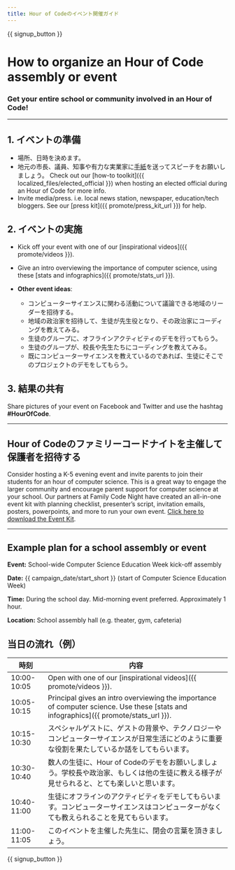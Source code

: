 ```yaml
---
title: Hour of Codeのイベント開催ガイド
---
```


{{ signup_button }}

# How to organize an Hour of Code assembly or event

### Get your entire school or community involved in an Hour of Code!

* * *

## 1. イベントの準備

- 場所、日時を決めます。
- 地元の市長、議員、知事や有力な実業家に[手紙](https://hourofcode.com/promote/resources#sample-emails)を送ってスピーチをお願いしましょう。 Check out our [how-to toolkit]({{ localized_files/elected_official }}) when hosting an elected official during an Hour of Code for more info.
- Invite media/press. i.e. local news station, newspaper, education/tech bloggers. See our [press kit]({{ promote/press_kit_url }}) for help.

## 2. イベントの実施

- Kick off your event with one of our [inspirational videos]({{ promote/videos }}).
- Give an intro overviewing the importance of computer science, using these [stats and infographics]({{ promote/stats_url }}).   
      
    
- **Other event ideas**: 
    - コンピューターサイエンスに関わる活動について議論できる地域のリーダーを招待する。
    - 地域の政治家を招待して、生徒が先生役となり、その政治家にコーディングを教えてみる。
    - 生徒のグループに、オフラインアクティビティのデモを行ってもらう。
    - 生徒のグループが、校長や先生たちにコーディングを教えてみる。
    - 既にコンピューターサイエンスを教えているのであれば、生徒にそこでのプロジェクトのデモをしてもらう。

## 3. 結果の共有

Share pictures of your event on Facebook and Twitter and use the hashtag **#HourOfCode**.

* * *

## Hour of Codeのファミリーコードナイトを主催して保護者を招待する

Consider hosting a K-5 evening event and invite parents to join their students for an hour of computer science. This is a great way to engage the larger community and encourage parent support for computer science at your school. Our partners at Family Code Night have created an all-in-one event kit with planning checklist, presenter’s script, invitation emails, posters, powerpoints, and more to run your own event. [Click here to download the Event Kit](http://www.familycodenight.org/DownloadCodeDotOrg.html).

* * *

## Example plan for a school assembly or event

**Event:** School-wide Computer Science Education Week kick-off assembly

**Date:** {{ campaign_date/start_short }} (start of Computer Science Education Week)

**Time:** During the school day. Mid-morning event preferred. Approximately 1 hour.

**Location:** School assembly hall (e.g. theater, gym, cafeteria)

## 当日の流れ（例）

| 時刻          | 内容                                                                                                                                    |
| ----------- | ------------------------------------------------------------------------------------------------------------------------------------- |
| 10:00-10:05 | Open with one of our [inspirational videos]({{ promote/videos }}).                                                                    |
| 10:05-10:15 | Principal gives an intro overviewing the importance of computer science. Use these [stats and infographics]({{ promote/stats_url }}). |
| 10:15-10:30 | スペシャルゲストに、ゲストの背景や、テクノロジーやコンピューターサイエンスが日常生活にどのように重要な役割を果たしているか話をしてもらいます。                                                               |
| 10:30-10:40 | 数人の生徒に、Hour of Codeのデモをお願いしましょう。学校長や政治家、もしくは他の生徒に教える様子が見せられると、とても楽しいと思います。                                                            |
| 10:40-11:00 | 生徒にオフラインのアクティビティをデモしてもらいます。コンピューターサイエンスはコンピューターがなくても教えられることを見てもらいます。                                                                  |
| 11:00-11:05 | このイベントを主催した先生に、閉会の言葉を頂きましょう。                                                                                                          |

{{ signup_button }}
